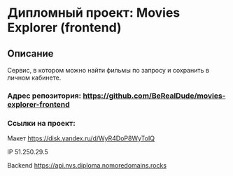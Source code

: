 # Дипломный проект: Movies Explorer (frontend)

## Описание
Сервис, в котором можно найти фильмы по запросу и сохранить в личном кабинете.

### Адрес репозитория: https://github.com/BeRealDude/movies-explorer-frontend
### Ссылки на проект: 
Макет https://disk.yandex.ru/d/WyR4DoP8WyToIQ

IP 51.250.29.5

Backend https://api.nvs.diploma.nomoredomains.rocks